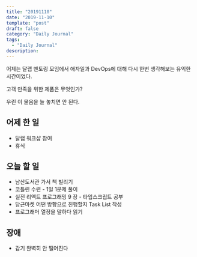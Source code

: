```yaml
---
title: "20191110"
date: "2019-11-10"
template: "post"
draft: false
category: "Daily Journal"
tags:
  - "Daily Journal"
description:
---
```


어제는 달랩 멘토링 모임에서 애자일과 DevOps에 대해 다시 한번 생각해보는
유익한 시간이었다. 

고객 만족을 위한 제품은 무엇인가?

우린 이 물음을 늘 놓치면 안 된다.

## 어제 한 일

* 달랩 워크샵 참여
* 휴식

## 오늘 할 일

* 남산도서관 가서 책 빌리기
* 코틀린 수련 - 1일 1문제 풀이 
* 실전 리액트 프로그래밍 9 장 - 타입스크립트 공부
* 당근마켓 어떤 방향으로 진행할지 Task List 작성
* 프로그래머 열정을 말하다 읽기

## 장애

* 감기 완벽히 안 떨어진다
